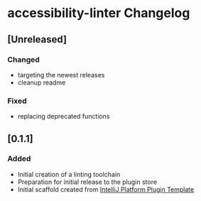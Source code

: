 <!-- Keep a Changelog guide -> https://keepachangelog.com -->

# accessibility-linter Changelog

## [Unreleased]
### Changed
- targeting the newest releases
- cleanup readme

### Fixed
- replacing deprecated functions

## [0.1.1]
### Added
- Initial creation of a linting toolchain
- Preparation for initial release to the plugin store
- Initial scaffold created from [IntelliJ Platform Plugin Template](https://github.com/JetBrains/intellij-platform-plugin-template)
